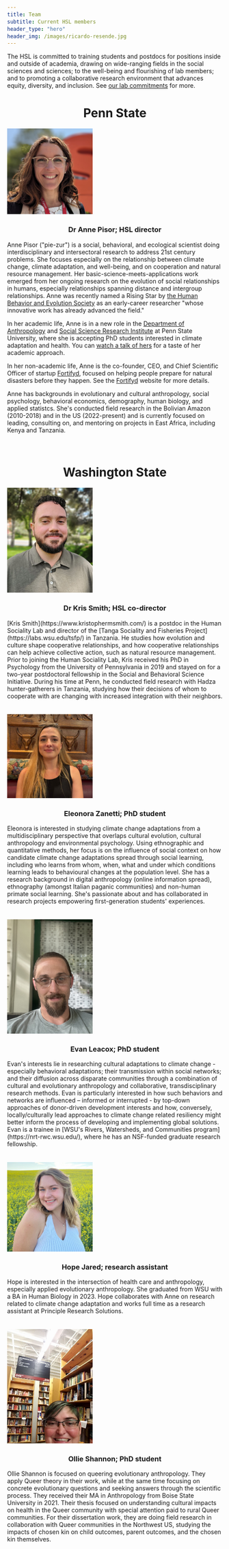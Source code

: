 ```yaml
---
title: Team
subtitle: Current HSL members
header_type: "hero"
header_img: /images/ricardo-resende.jpg
---
```


The HSL is committed to training students and postdocs for positions inside and outside of academia, drawing on wide-ranging fields in the social sciences and sciences; to the well-being and flourishing of lab members; and to promoting a collaborative research environment that advances equity, diversity, and inclusion. See [our lab commitments](/commitments) for more.

<!-- * This line is needed, but won't appear. Replace '*' with '1' to create a numbered list. -->
<!-- {:toc} -->

<h1 style="text-align: center;">Penn State</h1>

<img src="/images/pisor_headshot.jpg" alt="Anne Pisor" width="200"/>
<h3 style="text-align: center;">Dr Anne Pisor; HSL director</h3>

Anne Pisor ("pie-zur") is a social, behavioral, and ecological scientist doing interdisciplinary and intersectoral research to address 21st century problems. She focuses especially on the relationship between climate change, climate adaptation, and well-being, and on cooperation and natural resource management. Her basic-science-meets-applications work emerged from her ongoing research on the evolution of social relationships in humans, especially relationships spanning distance and intergroup relationships. Anne was recently named a Rising Star by [the Human Behavior and Evolution Society](https://www.hbes.com/awards/#toggle-id-1) as an early-career researcher "whose innovative work has already advanced the field." 

In her academic life, Anne is in a new role in the [Department of Anthropology](https://anth.la.psu.edu/) and [Social Science Research Institute](https://ssri.psu.edu/) at Penn State University, where she is accepting PhD students interested in climate adaptation and health. You can [watch a talk of hers](https://www.youtube.com/watch?v=AJoGC-J_18w) for a taste of her academic approach. 

In her non-academic life, Anne is the co-founder, CEO, and Chief Scientific Officer of startup [Fortifyd](https://www.fortifyd.org), focused on helping people prepare for natural disasters before they happen. See the [Fortifyd](https://www.fortifyd.org) website for more details.

Anne has backgrounds in evolutionary and cultural anthropology, social psychology, behavioral economics, demography, human biology, and applied statistcs. She's conducted field research in the Bolivian Amazon (2010-2018) and in the US (2022-present) and is currently focused on leading, consulting on, and mentoring on projects in East Africa, including Kenya and Tanzania.
<br />
<br />
<br />

<h1 style="text-align: center;">Washington State</h1>

<img src="/images/kris_smith.jpg" alt="Kris Smith" width="200"/>
<h3 style="text-align: center;">Dr Kris Smith; HSL co-director</h3>
[Kris Smith](https://www.kristophermsmith.com/) is a postdoc in the Human Sociality Lab and director of the [Tanga Sociality and Fisheries Project](https://labs.wsu.edu/tsfp/) in Tanzania. He studies how evolution and culture shape cooperative relationships, and how cooperative relationships can help achieve collective action, such as natural resource management. Prior to joining the Human Sociality Lab, Kris received his PhD in Psychology from the University of Pennsylvania in 2019 and stayed on for a two-year postdoctoral fellowship in the Social and Behavioral Science Initiative. During his time at Penn, he conducted field research with Hadza hunter-gatherers in Tanzania, studying how their decisions of whom to cooperate with are changing with increased integration with their neighbors.
<br />
<br />
<br />


<img src="/images/eleonora_zanetti.jpeg" alt="Eleonora Zanetti" width="200"/>
<h3 style="text-align: center;">Eleonora Zanetti; PhD student</h3>
Eleonora is interested in studying climate change adaptations from a multidisciplinary perspective that overlaps cultural evolution, cultural anthropology and environmental psychology. Using ethnographic and quantitative methods, her focus is on the influence of social context on how candidate climate change adaptations spread through social learning, including who learns from whom, when, what and under which conditions learning leads to behavioural changes at the population level. She has a research background in digital anthropology (online information spread), ethnography (amongst Italian paganic communities) and non-human primate social learning. She's passionate about and has collaborated in research projects empowering first-generation students' experiences.
<br />
<br />
<br />

<img src="/images/evan_leacox.jpg" alt="Evan Leacox" width="200"/>
<h3 style="text-align: center;">Evan Leacox; PhD student</h3>
Evan's interests lie in researching cultural adaptations to climate change - especially behavioral adaptations; their transmission within social networks; and their diffusion across disparate communities through a combination of cultural and evolutionary anthropology and collaborative, transdisciplinary research methods. Evan is particularly interested in how such behaviors and networks are influenced – informed or interrupted - by top-down approaches of donor-driven development interests and how, conversely, locally/culturally lead approaches to climate change related resiliency might better inform the process of developing and implementing global solutions. Evan is a trainee in [WSU's Rivers, Watersheds, and Communities program](https://nrt-rwc.wsu.edu/), where he has an NSF-funded graduate research fellowship.
<br />
<br />
<br />

<img src="/images/hope_jared.jpg" alt="Hope Jared" width="200"/>
<h3 style="text-align: center;">Hope Jared; research assistant</h3>
Hope is interested in the intersection of health care and anthropology, especially applied evolutionary anthropology. She graduated from WSU with a BA in Human Biology in 2023. Hope collaborates with Anne on research related to climate change adaptation and works full time as a research assistant at Principle Research Solutions.
<br />
<br />
<br />

<img src="/images/ollie_shannon.jpg" alt="Ollie Shannon" width="200"/>
<h3 style="text-align: center;">Ollie Shannon; PhD student</h3>
Ollie Shannon is focused on queering evolutionary anthropology. They apply Queer theory in their work, while at the same time focusing on concrete evolutionary questions and seeking answers through the scientific process. They received their MA in Anthropology from Boise State University in 2021. Their thesis focused on understanding cultural impacts on health in the Queer community with special attention paid to rural Queer communities. For their dissertation work, they are doing field research in collaboration with Queer communities in the Northwest US, studying the impacts of chosen kin on child outcomes, parent outcomes, and the chosen kin themselves.
